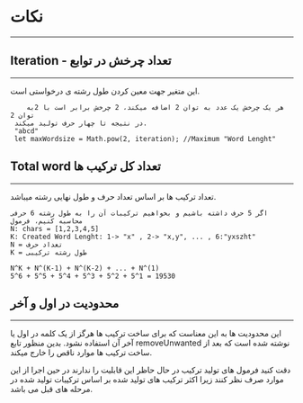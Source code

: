 # نکات

-----

## Iteration - تعداد چرخش در توابع

-----
این متغیر جهت معین کردن طول رشته ی درخواستی است.

        هر یک چرخش یک عدد به توان 2 اضافه میکند، 2 چرخش برابر است با 2به توان 2
     در نتیجه تا چهار حرف تولید میکند.
     "abcd"
     let maxWordsize = Math.pow(2, iteration); //Maximum "Word Lenght"

## Total word تعداد کل ترکیب ها

-----
 تعداد ترکیب ها بر اساس تعداد حرف و طول نهایی رشته میباشد.

    اگر 5 حرف داشته باشیم و بخواهیم ترکیبات آن را به طول رشته 6 حرفی محاسبه کنیم، فرمول
    N: chars = [1,2,3,4,5]
    K: Created Word Lenght: 1-> "x" , 2-> "x,y", ... , 6:"yxszht"
    N = تعداد حرف
    K = طول رشته ترکیبی
    
    N^K + N^(K-1) + N^(K-2) + ... + N^(1)
    5^6 + 5^5 + 5^4 + 5^3 + 5^2 + 5^1 = 19530

## محدودیت در اول و آخر

---
این محدودیت ها به این معناست که برای ساخت ترکیب ها هرگز از یک کلمه در اول یا آخر آن استفاده نشود. بدین منظور تابع removeUnwanted نوشته شده است که بعد از ساخت ترکیب ها موارد ناقص را خارج میکند.

دقت کنید فرمول های تولید ترکیب در حال حاظر این قابلیت را ندارند در حین اجرا از این موارد صرف نظر کنند زیرا اکثر ترکیب های تولید شده بر اساس ترکیبات تولید شده در مرحله های قبل می باشد.
